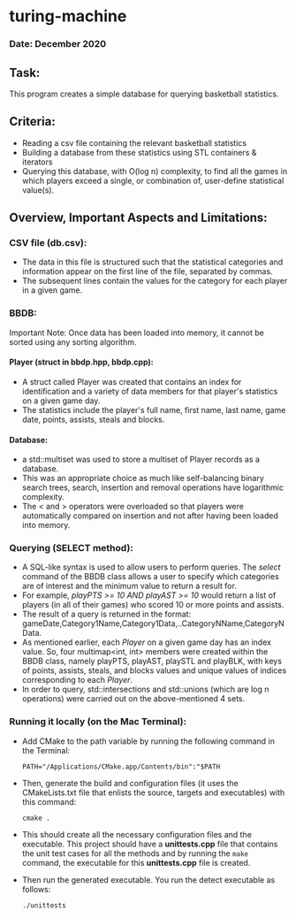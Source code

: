 # turing-machine

### Date: December 2020

## Task:

This program creates a simple database for querying basketball statistics.

## Criteria:

* Reading a csv file containing the relevant basketball statistics
* Building a database from these statistics using STL containers & iterators
* Querying this database, with O(log n) complexity, to find all the games in which players exceed a single, or combination of, user-define statistical value(s).

## Overview, Important Aspects and Limitations:

### CSV file (db.csv):

- The data in this file is structured such that the statistical categories and information appear on the first line of the file, separated by commas.
- The subsequent lines contain the values for the category for each player in a given game.

### BBDB:

Important Note: Once data has been loaded into memory, it cannot be sorted using any sorting algorithm.

#### Player (struct in bbdp.hpp, bbdp.cpp):

- A struct called Player was created that contains an index for identification and a variety of data members for that player's statistics on a given game day. 
- The statistics include the player's full name, first name, last name, game date, points, assists, steals and blocks.

#### Database:

- a std::multiset was used to store a multiset of Player records as a database.
- This was an appropriate choice as much like self-balancing binary search trees, search, insertion and removal operations have logarithmic complexity.
- The < and > operators were overloaded so that players were automatically compared on insertion and not after having been loaded into memory.

### Querying (SELECT method):

- A SQL-like syntax is used to allow users to perform queries. The *select* command of the BBDB class allows a user to specify which categories are of interest and the minimum value to return a result for.
- For example, *playPTS >= 10 AND playAST >= 10* would return a list of players (in all of their games) who scored 10 or more points and assists.
- The result of a query is returned in the format: gameDate,Category1Name,Category1Data,..CategoryNName,CategoryNData.
- As mentioned earlier, each *Player* on a given game day has an index value. So, four multimap<int, int> members were created within the BBDB class, namely playPTS, playAST, playSTL and playBLK, with keys of points, assists, steals, and blocks values and unique values of indices corresponding to each *Player*.
- In order to query, std::intersections and std::unions (which are log n operations) were carried out on the above-mentioned 4 sets. 

### Running it locally (on the Mac Terminal):

- Add CMake to the path variable by running the following command in the Terminal:
  ```
  PATH="/Applications/CMake.app/Contents/bin":"$PATH
  ```
  
- Then, generate the build and configuration files (it uses the CMakeLists.txt file that enlists the source, targets and executables) with this command:

  ```
  cmake .
  ```
  
- This should create all the necessary configuration files and the executable. This project should have a **unittests.cpp** file that contains the unit test cases for all the methods and by running the   ```make``` command, the executable for this **unittests.cpp** file is created.

- Then run the generated executable. You run the detect executable as follows:

  ```
  ./unittests
  ```
  
  
